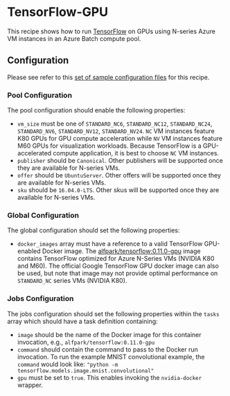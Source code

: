# TensorFlow-GPU
This recipe shows how to run [TensorFlow](https://www.tensorflow.org/) on GPUs
using N-series Azure VM instances in an Azure Batch compute pool.

## Configuration
Please see refer to this [set of sample configuration files](./config) for
this recipe.

### Pool Configuration
The pool configuration should enable the following properties:
* `vm_size` must be one of `STANDARD_NC6`, `STANDARD_NC12`, `STANDARD_NC24`,
`STANDARD_NV6`, `STANDARD_NV12`, `STANDARD_NV24`. `NC` VM instances feature
K80 GPUs for GPU compute acceleration while `NV` VM instances feature
M60 GPUs for visualization workloads. Because TensorFlow is a GPU-accelerated
compute application, it is best to choose `NC` VM instances.
* `publisher` should be `Canonical`. Other publishers will be supported
once they are available for N-series VMs.
* `offer` should be `UbuntuServer`. Other offers will be supported once they
are available for N-series VMs.
* `sku` should be `16.04.0-LTS`. Other skus will be supported once they are
available for N-series VMs.

### Global Configuration
The global configuration should set the following properties:
* `docker_images` array must have a reference to a valid TensorFlow GPU-enabled
Docker image. The
[alfpark/tensorflow:0.11.0-gpu](https://hub.docker.com/r/alfpark/tensorflow/)
image contains TensorFlow optimized for Azure N-Series VMs (NVIDIA K80 and
M60). The official Google TensorFlow GPU docker image can also be used, but
note that image may not provide optimal performance on `STANDARD_NC` series
VMs (NVIDIA K80).

### Jobs Configuration
The jobs configuration should set the following properties within the `tasks`
array which should have a task definition containing:
* `image` should be the name of the Docker image for this container invocation,
e.g., `alfpark/tensorflow:0.11.0-gpu`
* `command` should contain the command to pass to the Docker run invocation.
To run the example MNIST convolutional example, the `command` would look like:
`"python -m tensorflow.models.image.mnist.convolutional"`
* `gpu` must be set to `true`. This enables invoking the `nvidia-docker`
wrapper.
